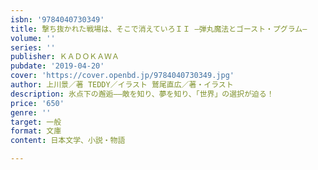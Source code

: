 ```yaml
---
isbn: '9784040730349'
title: 撃ち抜かれた戦場は、そこで消えていろＩＩ ―弾丸魔法とゴースト・プグラム―
volume: ''
series: ''
publisher: ＫＡＤＯＫＡＷＡ
pubdate: '2019-04-20'
cover: 'https://cover.openbd.jp/9784040730349.jpg'
author: 上川景／著 TEDDY／イラスト 鷲尾直広／著・イラスト
description: 氷点下の邂逅――敵を知り、夢を知り、「世界」の選択が迫る！
price: '650'
genre: ''
target: 一般
format: 文庫
content: 日本文学、小説・物語

---
```

